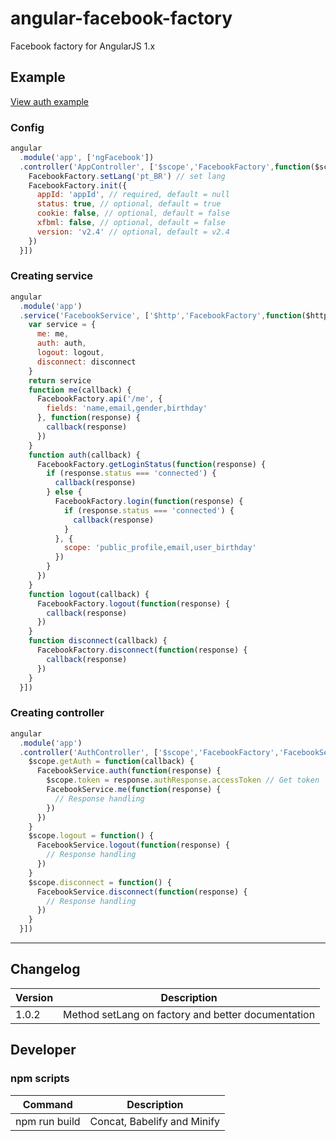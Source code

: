 # angular-facebook-factory
Facebook factory for AngularJS 1.x

## Example

[View auth example](./examples/index.html)

### Config
```javascript
angular
  .module('app', ['ngFacebook'])
  .controller('AppController', ['$scope','FacebookFactory',function($scope,FacebookFactory) {
    FacebookFactory.setLang('pt_BR') // set lang
    FacebookFactory.init({
      appId: 'appId', // required, default = null
      status: true, // optional, default = true
      cookie: false, // optional, default = false
      xfbml: false, // optional, default = false
      version: 'v2.4' // optional, default = v2.4
    })
  }])
```

### Creating service
```javascript
angular
  .module('app')
  .service('FacebookService', ['$http','FacebookFactory',function($http,FacebookFactory) {
    var service = {
      me: me,
      auth: auth,
      logout: logout,
      disconnect: disconnect
    }
    return service
    function me(callback) {
      FacebookFactory.api('/me', {
        fields: 'name,email,gender,birthday'
      }, function(response) {
        callback(response)
      })
    }
    function auth(callback) {
      FacebookFactory.getLoginStatus(function(response) {
        if (response.status === 'connected') {
          callback(response)
        } else {
          FacebookFactory.login(function(response) {
            if (response.status === 'connected') {
              callback(response)
            }
          }, {
            scope: 'public_profile,email,user_birthday'
          })
        }
      })
    }
    function logout(callback) {
      FacebookFactory.logout(function(response) {
        callback(response)
      })
    }
    function disconnect(callback) {
      FacebookFactory.disconnect(function(response) {
        callback(response)
      })
    }
  }])
```

### Creating controller
```javascript
angular
  .module('app')
  .controller('AuthController', ['$scope','FacebookFactory','FacebookService',function($scope,FacebookFactory,FacebookService) {
    $scope.getAuth = function(callback) {
      FacebookService.auth(function(response) {
        $scope.token = response.authResponse.accessToken // Get token
        FacebookService.me(function(response) {
          // Response handling
        })
      })
    }
    $scope.logout = function() {
      FacebookService.logout(function(response) {
        // Response handling
      })
    }
    $scope.disconnect = function() {
      FacebookService.disconnect(function(response) {
        // Response handling
      })
    }
  }])
```

---

## Changelog

Version | Description
--- | ---
1.0.2 | Method setLang on factory and better documentation

## Developer

### npm scripts

Command | Description
--- | ---
npm run build | Concat, Babelify and Minify 